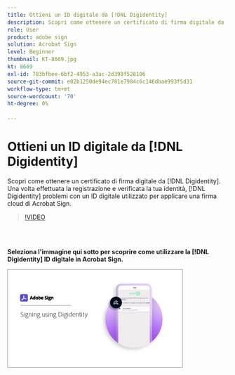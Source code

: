 ```yaml
---
title: Ottieni un ID digitale da [!DNL Digidentity]
description: Scopri come ottenere un certificato di firma digitale da [!DNL Digidentity]
role: User
product: adobe sign
solution: Acrobat Sign
level: Beginner
thumbnail: KT-8669.jpg
kt: 8669
exl-id: 783bfbee-6bf2-4953-a3ac-2d398f528106
source-git-commit: e02b1250de94ec781e7984c6c146dbae993f5d31
workflow-type: tm+mt
source-wordcount: '70'
ht-degree: 0%

---
```


# Ottieni un ID digitale da [!DNL Digidentity]

Scopri come ottenere un certificato di firma digitale da [!DNL Digidentity]. Una volta effettuata la registrazione e verificata la tua identità, [!DNL Digidentity] problemi con un ID digitale utilizzato per applicare una firma cloud di Acrobat Sign.

>[!VIDEO](https://video.tv.adobe.com/v/337067?hidetitle=true)

<br> 

**Seleziona l&#39;immagine qui sotto per scoprire come utilizzare la [!DNL Digidentity] ID digitale in Acrobat Sign.**

[![image](assets/Digidentitysign_400.png)](digidentity-sign.md)
